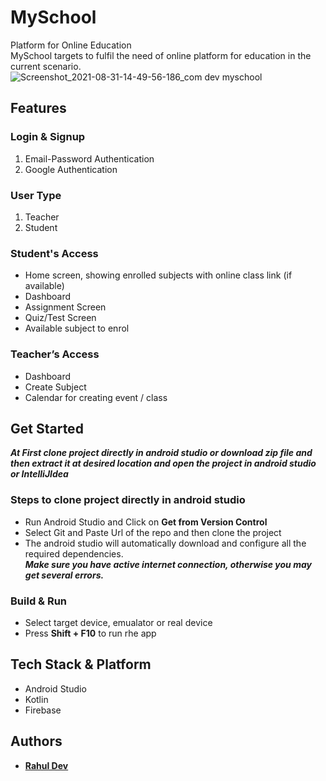# MySchool
Platform for Online Education 
<br/>
MySchool targets to fulfil the need of online platform for education in the current scenario.
<br/>
![Screenshot_2021-08-31-14-49-56-186_com dev myschool](https://user-images.githubusercontent.com/44022260/131503374-32f08cd2-f833-484c-ba56-e539e6c310b3.jpg)
<br/>
## Features
### Login & Signup
1. Email-Password Authentication
2. Google Authentication

### User Type
1. Teacher
2. Student

### Student's Access
- Home screen, showing enrolled subjects with online class link (if available)
- Dashboard
- Assignment Screen
- Quiz/Test Screen
- Available subject to enrol

### Teacher’s Access
 - Dashboard
 - Create Subject
 - Calendar for creating event / class

## Get Started
***At First clone project directly in android studio or download zip file and then extract it at desired location and open the project in android studio or IntelliJIdea***

### Steps to clone project directly in android studio
* Run Android Studio and Click on **Get from Version Control**
* Select Git and Paste Url of the repo and then clone the project
* The android studio will automatically download and configure all the required dependencies.\
***Make sure you have active internet connection, otherwise you may get several errors.***

### Build & Run
- Select target device, emualator or real device
- Press **Shift + F10** to run rhe app

## Tech Stack & Platform
-	Android Studio
-	Kotlin
-	Firebase

## Authors

* <a href="https://www.linkedin.com/in/rahul-dev-762b95179/"> **Rahul Dev** </a>
